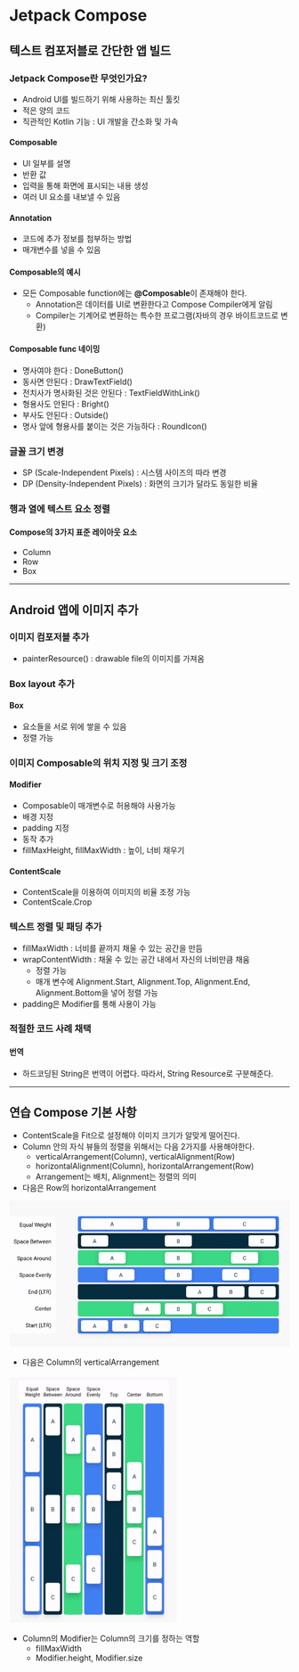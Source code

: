 # Jetpack Compose

## 텍스트 컴포저블로 간단한 앱 빌드

### Jetpack Compose란 무엇인가요?
- Android UI를 빌드하기 위해 사용하는 최신 툴킷
- 적은 양의 코드
- 직관적인 Kotlin 기능 : UI 개발을 간소화 및 가속

#### Composable
- UI 일부를 설명
- 반환 값 
- 입력을 통해 화면에 표시되는 내용 생성
- 여러 UI 요소를 내보낼 수 있음

#### Annotation
- 코드에 추가 정보를 첨부하는 방법
- 매개변수를 넣을 수 있음

#### Composable의 예시
- 모든 Composable function에는 **@Composable**이 존재해야 한다.
    - Annotation은 데이터를 UI로 변환한다고 Compose Compiler에게 알림
    - Compiler는 기계어로 변환하는 특수한 프로그램(자바의 경우 바이트코드로 변환)

#### Composable func 네이밍
- 명사여야 한다 : DoneButton()
- 동사면 안된다 : DrawTextField() 
- 전치사가 명사화된 것은 안된다 : TextFieldWithLink()
- 형용사도 안된다 : Bright()
- 부사도 안된다 : Outside()
- 명사 앞에 형용사를 붙이는 것은 가능하다 : RoundIcon()

### 글꼴 크기 변경 
- SP (Scale-Independent Pixels) : 시스템 사이즈의 따라 변경
- DP (Density-Independent Pixels) : 화면의 크기가 달라도 동일한 비율

### 행과 열에 텍스트 요소 정렬

#### Compose의 3가지 표준 레이아웃 요소
- Column
- Row
- Box

--- 

## Android 앱에 이미지 추가

### 이미지 컴포저블 추가
- painterResource() : drawable file의 이미지를 가져옴

### Box layout 추가

#### Box
- 요소들을 서로 위에 쌓을 수 있음
- 정렬 가능

### 이미지 Composable의 위치 지정 및 크기 조정

#### Modifier
- Composable이 매개변수로 허용해야 사용가능
- 배경 지정
- padding 지정
- 동작 추가
- fillMaxHeight, fillMaxWidth : 높이, 너비 채우기

#### ContentScale
- ContentScale을 이용하여 이미지의 비율 조정 가능
- ContentScale.Crop

### 텍스트 정렬 및 패딩 추가
- fillMaxWidth : 너비를 끝까지 채울 수 있는 공간을 만듬
- wrapContentWidth : 채울 수 있는 공간 내에서 자신의 너비만큼 채움
    - 정렬 가능
    - 매개 변수에 Alignment.Start, Alignment.Top, Alignment.End, Alignment.Bottom을 넣어 정렬 가능
- padding은 Modifier를 통해 사용이 가능

### 적절한 코드 사례 채택

#### 번역
- 하드코딩된 String은 번역이 어렵다. 따라서, String Resource로 구분해준다.

---

## 연습 Compose 기본 사항
- ContentScale을 Fit으로 설정해야 이미지 크기가 알맞게 떨어진다.
- Column 안의 자식 뷰들의 정렬을 위해서는 다음 2가지를 사용해야한다.
    - verticalArrangement(Column), verticalAlignment(Row)
    - horizontalAlignment(Column), horizontalArrangement(Row)
    - Arrangement는 배치, Alignment는 정렬의 의미
- 다음은 Row의 horizontalArrangement

![Compose_Arrangement](image/horizontalArrangement.png)

- 다음은 Column의 verticalArrangement

<img src="image/verticalArrangement.png" width="60%" height="60%"/>

- Column의 Modifier는 Column의 크기를 정하는 역할
    - fillMaxWidth
    - Modifier.height, Modifier.size